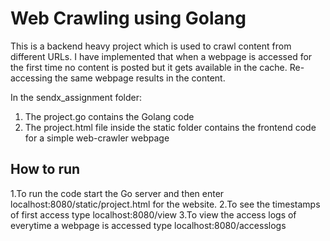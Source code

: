 # Web Crawling using Golang

This is a backend heavy project which is used to crawl content from different URLs.
I have implemented that when a webpage is accessed for the first time no content is posted but it gets available in the cache. Re-accessing the same webpage results in the content.

In the sendx_assignment folder:
1. The project.go contains the Golang code
2. The project.html file inside the static folder contains the frontend code for a simple web-crawler webpage

## How to run
1.To run the code start the Go server and then enter localhost:8080/static/project.html for the website.
2.To see the timestamps of first access type localhost:8080/view
3.To view the access logs of everytime a webpage is accessed type localhost:8080/accesslogs
